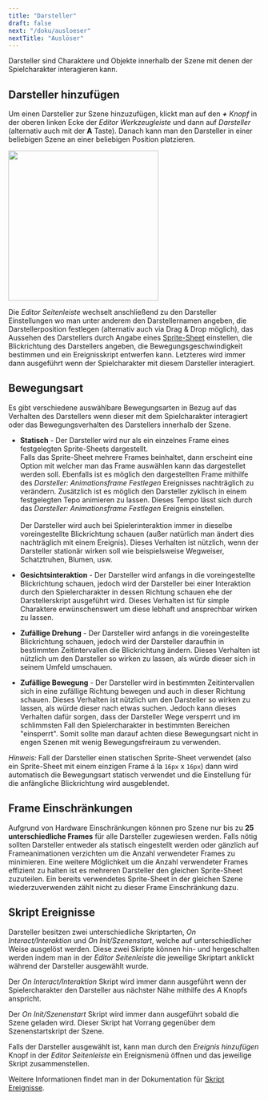 ```yaml
---
title: "Darsteller"
draft: false
next: "/doku/ausloeser"
nextTitle: "Auslöser"
---
```


Darsteller sind Charaktere und Objekte innerhalb der Szene mit denen der Spielcharakter interagieren kann.

## Darsteller hinzufügen

Um einen Darsteller zur Szene hinzuzufügen, klickt man auf den _**+** Knopf_ in der oberen linken Ecke der _Editor Werkzeugleiste_ und dann auf _Darsteller_ (alternativ auch mit der **A** Taste). Danach kann man den Darsteller in einer beliebigen Szene an einer beliebigen Position platzieren.

<img src="/img/screenshots/add-actor.gif" style="width:300px"/>

Die _Editor Seitenleiste_ wechselt anschließend zu den Darsteller Einstellungen wo man unter anderem den Darstellernamen angeben, die Darstellerposition festlegen (alternativ auch via Drag & Drop möglich), das Aussehen des Darstellers durch Angabe eines [Sprite-Sheet](/doku/sprites) einstellen, die Blickrichtung des Darstellers angeben, die Bewegungsgeschwindigkeit bestimmen und ein Ereignisskript entwerfen kann. Letzteres wird immer dann ausgeführt wenn der Spielcharakter mit diesem Darsteller interagiert.

## Bewegungsart

Es gibt verschiedene auswählbare Bewegungsarten in Bezug auf das Verhalten des Darstellers wenn dieser mit dem Spielcharakter interagiert oder das Bewegungsverhalten des Darstellers innerhalb der Szene.

- **Statisch** - Der Darsteller wird nur als ein einzelnes Frame eines festgelegten Sprite-Sheets dargestellt.  
  Falls das Sprite-Sheet mehrere Frames beinhaltet, dann erscheint eine Option mit welcher man das Frame auswählen kann das dargestellet werden soll. Ebenfalls ist es möglich den dargestellten Frame mithilfe des _Darsteller: Animationsframe Festlegen_ Ereignisses nachträglich zu verändern. Zusätzlich ist es möglich den Darsteller zyklisch in einem festgelegten Tepo animieren zu lassen. Dieses Tempo lässt sich durch das _Darsteller: Animationsframe Festlegen_ Ereignis einstellen.\
  \
  Der Darsteller wird auch bei Spielerinteraktion immer in dieselbe voreingestellte Blickrichtung schauen (außer natürlich man ändert dies nachträglich mit einem Ereignis). Dieses Verhalten ist nützlich, wenn der Darsteller stationär wirken soll wie beispielsweise Wegweiser, Schatztruhen, Blumen, usw.

- **Gesichtsinteraktion** - Der Darsteller wird anfangs in die voreingestellte Blickrichtung schauen, jedoch wird der Darsteller bei einer Interaktion durch den Spielercharakter in dessen Richtung schauen ehe der Darstellerskript ausgeführt wird. Dieses Verhalten ist für simple Charaktere erwünschenswert um diese lebhaft und ansprechbar wirken zu lassen.

- **Zufällige Drehung** - Der Darsteller wird anfangs in die voreingestellte Blickrichtung schauen, jedoch wird der Darsteller daraufhin in bestimmten Zeitintervallen die Blickrichtung ändern. Dieses Verhalten ist nützlich um den Darsteller so wirken zu lassen, als würde dieser sich in seinem Umfeld umschauen.

- **Zufällige Bewegung** - Der Darsteller wird in bestimmten Zeitintervallen sich in eine zufällige Richtung bewegen und auch in dieser Richtung schauen. Dieses Verhalten ist nützlich um den Darsteller so wirken zu lassen, als würde dieser nach etwas suchen. Jedoch kann dieses Verhalten dafür sorgen, dass der Darsteller Wege versperrt und im schlimmsten Fall den Spielercharakter in bestimmten Bereichen "einsperrt". Somit sollte man darauf achten diese Bewegungsart nicht in engen Szenen mit wenig Bewegungsfreiraum zu verwenden.

_Hinweis:_ Fall der Darsteller einen statischen Sprite-Sheet verwendet (also ein Sprite-Sheet mit einem einzigen Frame á la `16px` x `16px`) dann wird automatisch die Bewegungsart statisch verwendet und die Einstellung für die anfängliche Blickrichtung wird ausgeblendet.

## Frame Einschränkungen

Aufgrund von Hardware Einschränkungen können pro Szene nur bis zu **25 unterschiedliche Frames** für alle Darsteller zugewiesen werden. Falls nötig sollten Darsteller entweder als statisch eingestellt werden oder gänzlich auf Frameanimationen verzichten um die Anzahl verwendeter Frames zu minimieren. Eine weitere Möglichkeit um die Anzahl verwendeter Frames effizient zu halten ist es mehreren Darsteller den gleichen Sprite-Sheet zuzuteilen. Ein bereits verwendetes Sprite-Sheet in der gleichen Szene wiederzuverwenden zählt nicht zu dieser Frame Einschränkung dazu.

## Skript Ereignisse

Darsteller besitzen zwei unterschiedliche Skriptarten, _On Interact/Interaktion_ und _On Init/Szenenstart_, welche auf unterschiedlicher Weise ausgelöst werden. Diese zwei Skripte können hin- und hergeschalten werden indem man in der _Editor Seitenleiste_ die jeweilige Skriptart anklickt während der Darsteller ausgewählt wurde.

Der _On Interact/Interaktion_ Skript wird immer dann ausgeführt wenn der Spielercharakter den Darsteller aus nächster Nähe mithilfe des _A_ Knopfs anspricht.

Der _On Init/Szenenstart_ Skript wird immer dann ausgeführt sobald die Szene geladen wird. Dieser Skript hat Vorrang gegenüber dem Szenenstartskript der Szene.

Falls der Darsteller ausgewählt ist, kann man durch den _Ereignis hinzufügen_ Knopf in der _Editor Seitenleiste_ ein Ereignismenü öffnen und das jeweilige Skript zusammenstellen.

Weitere Informationen findet man in der Dokumentation für [Skript Ereignisse](/doku/skript-ereignisse).
